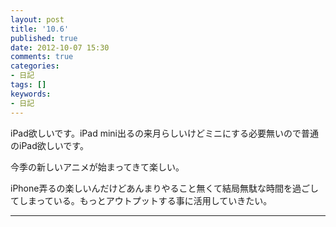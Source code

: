 ```yaml
---
layout: post
title: '10.6'
published: true
date: 2012-10-07 15:30
comments: true
categories:
- 日記
tags: []
keywords:
- 日記
---
```

iPad欲しいです。iPad mini出るの来月らしいけどミニにする必要無いので普通のiPad欲しいです。

今季の新しいアニメが始まってきて楽しい。

iPhone弄るの楽しいんだけどあんまりやること無くて結局無駄な時間を過ごしてしまっている。もっとアウトプットする事に活用していきたい。

---

